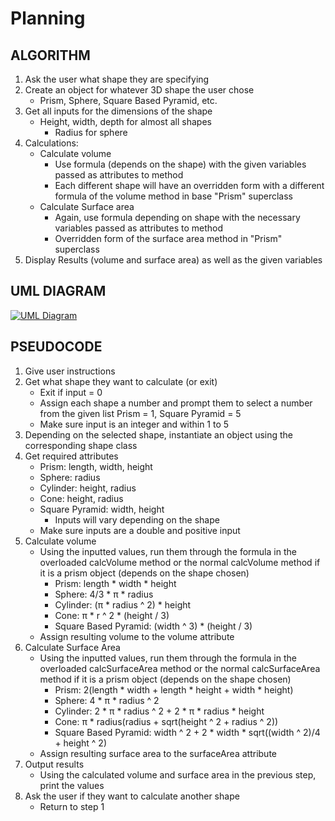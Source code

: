 # Planning

## ALGORITHM
1. Ask the user what shape they are specifying
2. Create an object for whatever 3D shape the user chose
    - Prism, Sphere, Square Based Pyramid, etc.
3. Get all inputs for the dimensions of the shape
    - Height, width, depth for almost all shapes
      - Radius for sphere
4. Calculations:
    - Calculate volume
        - Use formula (depends on the shape) with the given variables passed as attributes to method
        - Each different shape will have an overridden form with a different formula of the volume method in base "Prism" superclass
    - Calculate Surface area
        - Again, use formula depending on shape with the necessary variables passed as attributes to method
         - Overridden form of the surface area method in "Prism" superclass
5. Display Results (volume and surface area) as well as the given variables

## UML DIAGRAM
[![UML Diagram](https://i.gyazo.com/57ce654203aaaaf6c0f2588ce91de3a5.png)](https://gyazo.com/57ce654203aaaaf6c0f2588ce91de3a5)

## PSEUDOCODE

1. Give user instructions
2. Get what shape they want to calculate (or exit)
    - Exit if input = 0
    - Assign each shape a number and prompt them to select a number from the given list Prism = 1, Square Pyramid = 5
    - Make sure input is an integer and within 1 to 5
3. Depending on the selected shape, instantiate an object using the corresponding shape class
4. Get required attributes
    - Prism: length, width, height
    - Sphere: radius
    - Cylinder: height, radius
    - Cone: height, radius
    - Square Pyramid: width, height
      - Inputs will vary depending on the shape
    - Make sure inputs are a double and positive input
5. Calculate volume
    - Using the inputted values, run them through the formula in the overloaded calcVolume method or the normal calcVolume method if it is a prism object (depends on the shape chosen)
        - Prism: length \* width \* height
        - Sphere: 4/3 \* π \* radius
        - Cylinder: (π \* radius ^ 2) \* height
        - Cone: π * r ^ 2 \* (height / 3)
        - Square Based Pyramid: (width ^ 3) \* (height / 3)
    - Assign resulting volume to the volume attribute
6. Calculate Surface Area
    - Using the inputted values, run them through the formula in the overloaded calcSurfaceArea method or the normal calcSurfaceArea method if it is a prism object (depends on the shape chosen)
        - Prism: 2(length \* width + length \* height + width \* height)
        - Sphere: 4 \* π \* radius ^ 2
        - Cylinder: 2 \* π \* radius ^ 2 + 2 \* π \* radius \* height
        - Cone: π \* radius(radius + sqrt(height ^ 2 + radius ^ 2))
        - Square Based Pyramid: width ^ 2 + 2 \* width \* sqrt((width ^ 2)/4 + height ^ 2)
    - Assign resulting surface area to the surfaceArea attribute
7. Output results
    - Using the calculated volume and surface area in the previous step, print the values
8. Ask the user if they want to calculate another shape
    - Return to step 1
